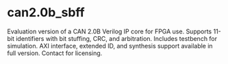 # can2.0b_sbff
Evaluation version of a CAN 2.0B Verilog IP core for FPGA use. Supports 11-bit identifiers with bit stuffing, CRC, and arbitration. Includes testbench for simulation. AXI interface, extended ID, and synthesis support available in full version. Contact for licensing.
